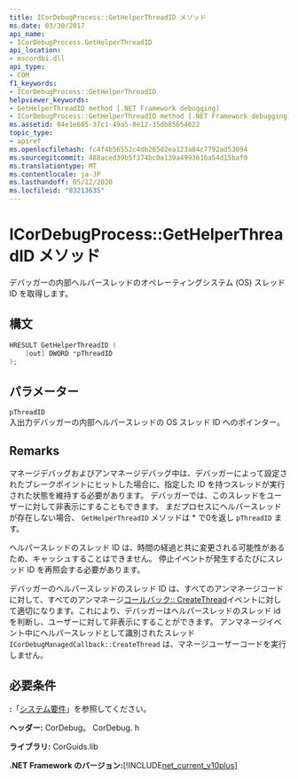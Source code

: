 ```yaml
---
title: ICorDebugProcess::GetHelperThreadID メソッド
ms.date: 03/30/2017
api_name:
- ICorDebugProcess.GetHelperThreadID
api_location:
- mscordbi.dll
api_type:
- COM
f1_keywords:
- ICorDebugProcess::GetHelperThreadID
helpviewer_keywords:
- GetHelperThreadID method [.NET Framework debugging]
- ICorDebugProcess::GetHelperThreadID method [.NET Framework debugging]
ms.assetid: 84e1e605-37c1-49a5-8e12-35db85654622
topic_type:
- apiref
ms.openlocfilehash: fc4f4b56552c4db265d2ea123a84c7792ad53094
ms.sourcegitcommit: 488aced39b5f374bc0a139a4993616a54d15baf0
ms.translationtype: MT
ms.contentlocale: ja-JP
ms.lasthandoff: 05/12/2020
ms.locfileid: "83213635"
---
```

# <a name="icordebugprocessgethelperthreadid-method"></a>ICorDebugProcess::GetHelperThreadID メソッド
デバッガーの内部ヘルパースレッドのオペレーティングシステム (OS) スレッド ID を取得します。  
  
## <a name="syntax"></a>構文  
  
```cpp  
HRESULT GetHelperThreadID (  
    [out] DWORD *pThreadID  
);  
```  
  
## <a name="parameters"></a>パラメーター  
 `pThreadID`  
 入出力デバッガーの内部ヘルパースレッドの OS スレッド ID へのポインター。  
  
## <a name="remarks"></a>Remarks  
 マネージデバッグおよびアンマネージデバッグ中は、デバッガーによって設定されたブレークポイントにヒットした場合に、指定した ID を持つスレッドが実行された状態を維持する必要があります。 デバッガーでは、このスレッドをユーザーに対して非表示にすることもできます。 まだプロセスにヘルパースレッドが存在しない場合、 `GetHelperThreadID` メソッドは * で0を返し `pThreadID` ます。  
  
 ヘルパースレッドのスレッド ID は、時間の経過と共に変更される可能性があるため、キャッシュすることはできません。 停止イベントが発生するたびにスレッド ID を再照会する必要があります。  
  
 デバッガーのヘルパースレッドのスレッド ID は、すべてのアンマネージコードに対して、すべてのアンマネージ[コールバック:: CreateThread](icordebugmanagedcallback-createthread-method.md)イベントに対して適切になります。これにより、デバッガーはヘルパースレッドのスレッド id を判断し、ユーザーに対して非表示にすることができます。 アンマネージイベント中にヘルパースレッドとして識別されたスレッド `ICorDebugManagedCallback::CreateThread` は、マネージユーザーコードを実行しません。  
  
## <a name="requirements"></a>必要条件  
 **:**「[システム要件](../../get-started/system-requirements.md)」を参照してください。  
  
 **ヘッダー:** CorDebug。 CorDebug. h  
  
 **ライブラリ:** CorGuids.lib  
  
 **.NET Framework のバージョン:**[!INCLUDE[net_current_v10plus](../../../../includes/net-current-v10plus-md.md)]
